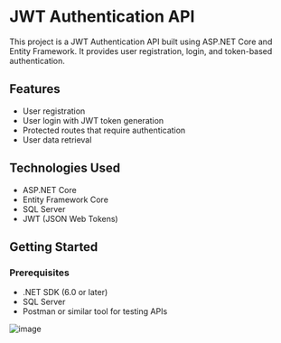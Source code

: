 # JWT Authentication API

This project is a JWT Authentication API built using ASP.NET Core and Entity Framework. It provides user registration, login, and token-based authentication.

## Features

- User registration
- User login with JWT token generation
- Protected routes that require authentication
- User data retrieval

## Technologies Used

- ASP.NET Core
- Entity Framework Core
- SQL Server
- JWT (JSON Web Tokens)

## Getting Started

### Prerequisites

- .NET SDK (6.0 or later)
- SQL Server
- Postman or similar tool for testing APIs

![image](https://github.com/user-attachments/assets/5d9c2597-288c-4c04-a3fc-8015629b4e09)
